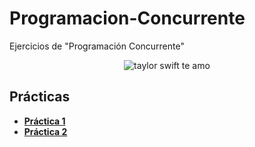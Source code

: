 # Programacion-Concurrente
Ejercicios de "Programación Concurrente"
<p align="center">
  <img src= "https://miro.medium.com/v2/resize:fit:1400/1*-6anm65Ea3w-WkdMxp1NiA.gif" alt = "taylor swift te amo"/>
</p>

## Prácticas
* [**Práctica 1**](https://github.com/agusrnfr/Programacion-Concurrente/blob/main/Practicas/Practica%201/Practica1.md)
* [**Práctica 2**](https://github.com/agusrnfr/Programacion-Concurrente/blob/main/Practicas/Practica%202/Practica2.md)


